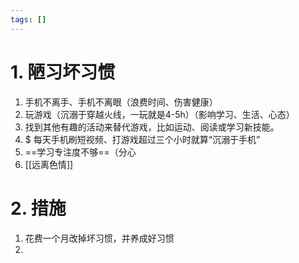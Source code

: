 ```yaml
---
tags: []
---
```

# 1. 陋习坏习惯 
 1. 手机不离手、手机不离眼（浪费时间、伤害健康）
 2. 玩游戏（沉溺于穿越火线，一玩就是4-5h）（影响学习、生活、心态）
 3. 找到其他有趣的活动来替代游戏，比如运动、阅读或学习新技能。
 4. $ 每天手机刷短视频、打游戏超过三个小时就算“沉溺于手机”
 5. ==学习专注度不够==（分心
 6. [[远离色情]]


# 2. 措施
1. 花费一个月改掉坏习惯，并养成好习惯
2. 